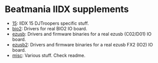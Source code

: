 # Beatmania IIDX supplements

* [15](15/README.md): IIDX 15 DJTroopers specific stuff.
* [bio2](bio2.README.md): Drivers for real BIO2 IO board.
* [ezusb](ezusb/README.md): Drivers and firmware binaries for a real ezusb (C02/D01) IO board.
* [ezusb2](ezusb2/README.md): Drivers and firmware binaries for a real ezusb FX2 (IO2) IO board.
* [misc](misc/README.md): Various stuff. Check readme.
